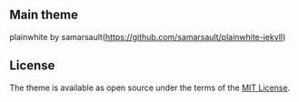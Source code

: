 ## Main theme
plainwhite by samarsault(https://github.com/samarsault/plainwhite-jekyll)

## License

The theme is available as open source under the terms of the [MIT License](https://opensource.org/licenses/MIT).
